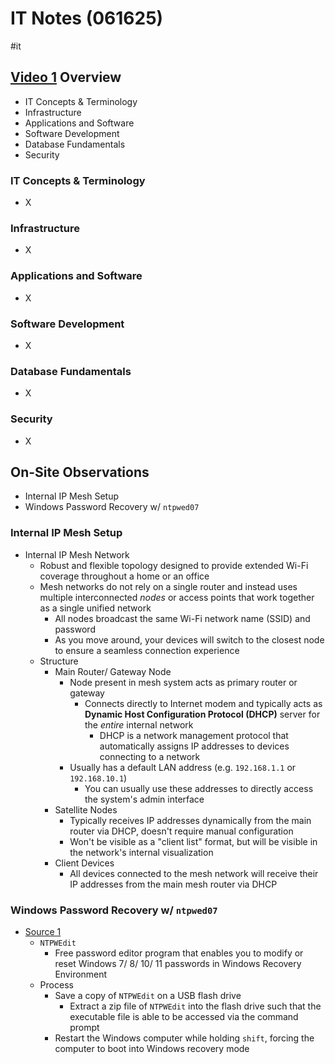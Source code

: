 # IT Notes (061625)

#it

## [Video 1](https://www.youtube.com/watch?v=625zZYlZHoA) Overview

- IT Concepts & Terminology
- Infrastructure
- Applications and Software
- Software Development
- Database Fundamentals
- Security

### IT Concepts & Terminology

- X

### Infrastructure

- X

### Applications and Software

- X

### Software Development

- X

### Database Fundamentals

- X

### Security

- X

## On-Site Observations

- Internal IP Mesh Setup
- Windows Password Recovery w/ `ntpwed07`

### Internal IP Mesh Setup

- Internal IP Mesh Network
	- Robust and flexible topology designed to provide extended Wi-Fi coverage throughout a home or an office
	- Mesh networks do not rely on a single router and instead uses multiple interconnected *nodes* or access points that work together as a single unified network
		- All nodes broadcast the same Wi-Fi network name (SSID) and password
		- As you move around, your devices will switch to the closest node to ensure a seamless connection experience
	- Structure
		- Main Router/ Gateway Node
			- Node present in mesh system acts as primary router or gateway
				- Connects directly to Internet modem and typically acts as **Dynamic Host Configuration Protocol (DHCP)** server for the *entire* internal network
					- DHCP is a network management protocol that automatically assigns IP addresses to devices connecting to a network
			- Usually has a default LAN address (e.g. `192.168.1.1` or `192.168.10.1`)
				- You can usually use these addresses to directly access the system's admin interface
		- Satellite Nodes
			- Typically receives IP addresses dynamically from the main router via DHCP, doesn't require manual configuration
			- Won't be visible as a "client list" format, but will be visible in the network's internal visualization
		- Client Devices
			- All devices connected to the mesh network will receive their IP addresses from the main mesh router via DHCP

### Windows Password Recovery w/ `ntpwed07`

- [Source 1](https://www.isumsoft.com/windows-password/reset-windows-11-password-in-recovery-mode.html)
	- `NTPWEdit`
		- Free password editor program that enables you to modify or reset Windows 7/ 8/ 10/ 11 passwords in Windows Recovery Environment
	- Process
		- Save a copy of `NTPWEdit` on a USB flash drive
			- Extract a zip file of `NTPWEdit` into the flash drive such that the executable file is able to be accessed via the command prompt
		- Restart the Windows computer while holding `shift`, forcing the computer to boot into Windows recovery mode